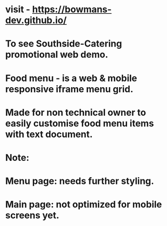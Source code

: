 # visit - https://bowmans-dev.github.io/
# To see Southside-Catering promotional web demo.

# Food menu - is a web & mobile responsive iframe menu grid.
# Made for non technical owner to easily customise food menu items with text document.

# Note:
# Menu page: needs further styling.
# Main page: not optimized for mobile screens yet.

